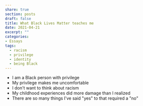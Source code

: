 ```yaml
---
share: true
section: posts
draft: false
title: What Black Lives Matter teaches me
date: 2021-04-21
excerpt: ""
categories:
- Essays
tags:
  - racism
  - privilege
  - identity
  - being Black
---
```

- I am a Black person with privilege
- My privilege makes me uncomfortable
- I don't want to think about racism
- My childhood experiences did more damage than I realized
- There are so many things I've said "yes" to that required a "no"
